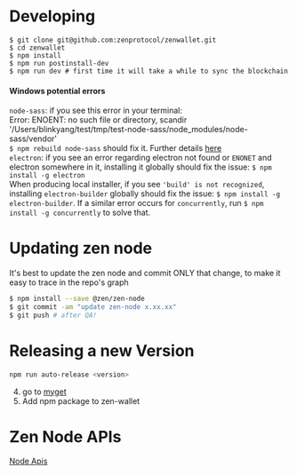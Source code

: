# Developing
```
$ git clone git@github.com:zenprotocol/zenwallet.git
$ cd zenwallet
$ npm install
$ npm run postinstall-dev
$ npm run dev # first time it will take a while to sync the blockchain
```

#### Windows potential errors
`node-sass`: if you see this error in your terminal:  
Error: ENOENT: no such file or directory, scandir '/Users/blinkyang/test/tmp/test-node-sass/node_modules/node-sass/vendor'  
`$ npm rebuild node-sass` should fix it. Further details [here](https://github.com/sass/node-sass/issues/1812)  
`electron`: if you see an error regarding electron not found or `ENONET` and electron somewhere in it, installing it globally should fix the issue: `$ npm install -g electron`  
When producing local installer, if you see `'build' is not recognized`, installing `electron-builder` globally should fix the issue: `$ npm install -g electron-builder`. If a similar error occurs for `concurrently`, run `$ npm install -g concurrently` to solve that.

# Updating zen node
It's best to update the zen node and commit ONLY that change, to make it easy to trace in the repo's graph
```bash
$ npm install --save @zen/zen-node
$ git commit -am "update zen-node x.xx.xx"
$ git push # after QA!
```

# Releasing a new Version
```bash
npm run auto-release <version>
```
4. go to [myget](https://www.myget.org/feed/Packages/zenprotocol)
5. Add npm package to zen-wallet

# Zen Node APIs
[Node Apis](https://gitlab.com/zenprotocol/zenprotocol/blob/master/src/Api/Server.fs)
